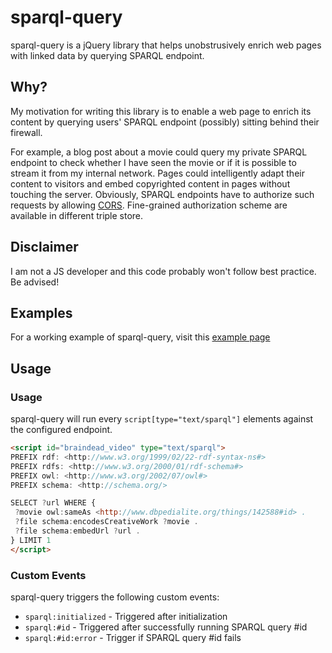 sparql-query
============

sparql-query is a jQuery library that helps unobstrusively enrich web pages with linked data by querying SPARQL endpoint.

Why?
----

My motivation for writing this library is to enable a web page to enrich its content by querying users' SPARQL endpoint (possibly) sitting behind their firewall.

For example, a blog post about a movie could query my private SPARQL endpoint to check whether I have seen the movie or if it is possible to stream it from my internal network. Pages could intelligently adapt their content to visitors and embed copyrighted content in pages without touching the server. Obviously, SPARQL endpoints have to authorize such requests by allowing [CORS][cors]. Fine-grained authorization scheme are available in different triple store.

Disclaimer
----------

I am not a JS developer and this code probably won't follow best practice. Be advised!

Examples
--------

For a working example of sparql-query, visit this [example page][braindead]

Usage
-----

### Usage

sparql-query will run every `script[type="text/sparql"]` elements against the configured endpoint.

```html
<script id="braindead_video" type="text/sparql">
PREFIX rdf: <http://www.w3.org/1999/02/22-rdf-syntax-ns#>
PREFIX rdfs: <http://www.w3.org/2000/01/rdf-schema#>
PREFIX owl: <http://www.w3.org/2002/07/owl#>
PREFIX schema: <http://schema.org/>

SELECT ?url WHERE {
 ?movie owl:sameAs <http://www.dbpedialite.org/things/142588#id> .
 ?file schema:encodesCreativeWork ?movie .
 ?file schema:embedUrl ?url .
} LIMIT 1
</script>
```

### Custom Events

sparql-query triggers the following custom events:

* `sparql:initialized` - Triggered after initialization
* `sparql:#id` - Triggered after successfully running SPARQL query #id
* `sparql:#id:error` - Trigger if SPARQL query #id fails

[braindead]: http://antoineroygobeil.com/blog/2013/12/17/braindead/
[cors]: http://en.wikipedia.org/wiki/Cross-origin_resource_sharing